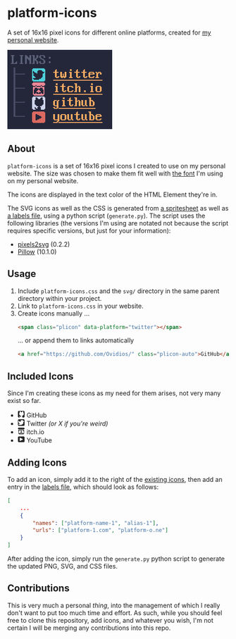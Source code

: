 # platform-icons
A set of 16x16 pixel icons for different online platforms, created for [my personal website](https://jrmh.me).

![](images/links.png)

## About
`platform-icons` is a set of 16x16 pixel icons I created to use on my personal website. The size was chosen to make them fit well with [the font](https://int10h.org/oldschool-pc-fonts/fontlist/font?ibm_vga_8x16) I'm using on my personal website.

The icons are displayed in the text color of the HTML Element they're in.

The SVG icons as well as the CSS is generated from [a spritesheet](icons.png) as well as [a labels file](labels.json), using a python script (`generate.py`). The script uses the following libraries (the versions I'm using are notated not because the script requires specific versions, but just for your information):
- [pixels2svg](https://pypi.org/project/pixels2svg/) (0.2.2)
- [Pillow](https://pypi.org/project/pillow/) (10.1.0)

## Usage
1. Include `platform-icons.css` and the `svg/` directory in the same parent directory within your project.
2. Link to `platform-icons.css` in your website.
3. Create icons manually ...
    ```html
    <span class="plicon" data-platform="twitter"></span>
    ```
    ... or append them to links automatically
    ```html
    <a href="https://github.com/Ovidios/" class="plicon-auto">GitHub</a>
    ```

## Included Icons
Since I'm creating these icons as my need for them arises, not very many exist so far.
- ![](png/github.png) GitHub
- ![](png/twitter.png) Twitter *(or X if you're weird)*
- ![](png/itch.io.png) itch.io
- ![](png/youtube.png) YouTube

## Adding Icons
To add an icon, simply add it to the right of the [existing icons](icons.png), then add an entry in the [labels file](labels.json), which should look as follows:
```json
[
    ...
    {
        "names": ["platform-name-1", "alias-1"],
        "urls": ["platform-1.com", "platform-o.ne"]
    }
]
```

After adding the icon, simply run the `generate.py` python script to generate the updated PNG, SVG, and CSS files.

## Contributions
This is very much a personal *thing*, into the management of which I really don't want to put too much time and effort. As such, while you should feel free to clone this repository, add icons, and whatever you wish, I'm not certain I will be merging any contributions into this repo.